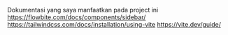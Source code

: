 Dokumentasi yang saya manfaatkan pada project ini 
https://flowbite.com/docs/components/sidebar/
https://tailwindcss.com/docs/installation/using-vite
https://vite.dev/guide/
